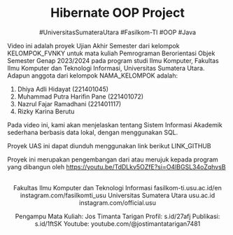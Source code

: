 <h1  align="center">Hibernate OOP Project</h1>
<p  align="center">#UniversitasSumateraUtara #Fasilkom-TI #OOP #Java</p>

Video ini adalah proyek Ujian Akhir Semester dari kelompok KELOMPOK_FVNKY untuk mata kuliah Pemrograman Berorientasi Objek Semester Genap 2023/2024 pada program studi Ilmu Komputer, Fakultas Ilmu Komputer dan Teknologi Informasi, Universitas Sumatera Utara.
Adapun anggota dari kelompok NAMA_KELOMPOK adalah:

1. Dhiya Adli Hidayat (221401045)
2. Muhammad Putra Harifin Pane (221401072) 
3. Nazrul Fajar Ramadhani (221401117)
4. Rizky Karina Berutu

Pada video ini, kami akan menjelaskan tentang Sistem Informasi Akademik sederhana berbasis data lokal, dengan menggunakan SQL.

Proyek UAS ini dapat diunduh menggunakan link berikut LINK_GITHUB 

Proyek ini merupakan pengembangan dari atau merujuk kepada program yang dibangun oleh https://youtu.be/TdDLkv5OZfE?si=O4lBGSL34oZqhvsB

</br>
<div align="center">
Fakultas Ilmu Komputer dan Teknologi Informasi
fasilkom-ti.usu.ac.id/en 
instagram.com/fasilkomti_usu 
Universitas Sumatera Utara
usu.ac.id
instagram.com/official.usu

Pengampu Mata Kuliah: Jos Timanta Tarigan
Profil: s.id/27afj
Publikasi: s.id/1ftSK
Youtube: youtube.com/@jostimantatarigan7481
</div>
